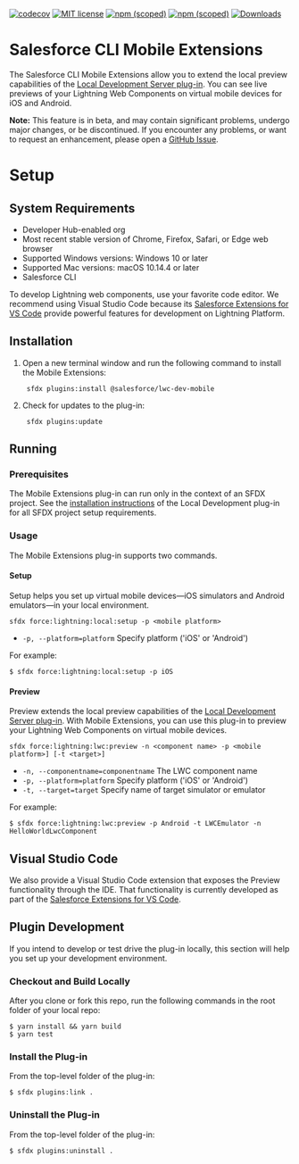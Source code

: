[![codecov](https://codecov.io/gh/forcedotcom/lwc-dev-mobile/branch/main/graph/badge.svg?token=K8NM7ABTL1)](https://codecov.io/gh/forcedotcom/lwc-dev-mobile)
[![MIT license](https://img.shields.io/badge/license-MIT-brightgreen.svg)](http://opensource.org/licenses/MIT)
[![npm (scoped)](https://img.shields.io/npm/v/@salesforce/lwc-dev-mobile?color=blue)](https://www.npmjs.com/package/@salesforce/lwc-dev-mobile?activeTab=versions)
[![npm (scoped)](https://img.shields.io/npm/v/@salesforce/lwc-dev-mobile/beta?color=orange)](https://www.npmjs.com/package/@salesforce/lwc-dev-mobile?activeTab=versions)
[![Downloads](https://img.shields.io/npm/dt/@salesforce/lwc-dev-mobile)](https://www.npmjs.com/package/@salesforce/lwc-dev-mobile?activeTab=versions)

# Salesforce CLI Mobile Extensions

The Salesforce CLI Mobile Extensions allow you to extend the local preview capabilities of the [Local Development Server plug-in](https://developer.salesforce.com/tools/vscode/en/lwc/localdev/). You can see live previews of your Lightning Web Components on virtual mobile devices for iOS and Android.


**Note:** This feature is in beta, and may contain significant problems, undergo major changes, or be discontinued. If you encounter any problems, or want to request an enhancement, please open a [GitHub Issue](https://github.com/forcedotcom/lwc-dev-mobile/issues).

# Setup

## System Requirements

- Developer Hub-enabled org
- Most recent stable version of Chrome, Firefox, Safari, or Edge web browser
- Supported Windows versions: Windows 10 or later
- Supported Mac versions: macOS 10.14.4 or later
- Salesforce CLI

To develop Lightning web components, use your favorite code editor. We recommend using Visual Studio Code because its [Salesforce Extensions for VS Code](https://developer.salesforce.com/tools/extension_vscode) provide powerful features for development on Lightning Platform.

## Installation

1. Open a new terminal window and run the following command to install the Mobile Extensions:

        sfdx plugins:install @salesforce/lwc-dev-mobile
        
2. Check for updates to the plug-in:

        sfdx plugins:update

## Running

### Prerequisites

The Mobile Extensions plug-in can run only in the context of an SFDX project.  See the [installation instructions](https://www.npmjs.com/package/@salesforce/lwc-dev-server#installation) of the Local Development plug-in for all SFDX project setup requirements.

### Usage

The Mobile Extensions plug-in supports two commands.

#### Setup

Setup helps you set up virtual mobile devices—iOS simulators and Android emulators—in your local environment.


```
sfdx force:lightning:local:setup -p <mobile platform>
```

- `-p, --platform=platform` Specify platform ('iOS' or 'Android')

For example:

```sh-session
$ sfdx force:lightning:local:setup -p iOS
```

#### Preview

Preview extends the local preview capabilities of the [Local Development Server plug-in](https://developer.salesforce.com/tools/vscode/en/lwc/localdev/). With Mobile Extensions, you can use this plug-in to preview your Lightning Web Components on virtual mobile devices.

```
sfdx force:lightning:lwc:preview -n <component name> -p <mobile platform>] [-t <target>]
```

- `-n, --componentname=componentname` The LWC component name
- `-p, --platform=platform` Specify platform ('iOS' or 'Android')
- `-t, --target=target` Specify name of target simulator or emulator

For example:

```sh-session
$ sfdx force:lightning:lwc:preview -p Android -t LWCEmulator -n HelloWorldLwcComponent
```

## Visual Studio Code

We also provide a Visual Studio Code extension that exposes the Preview functionality through the IDE. That functionality is currently developed as part of the [Salesforce Extensions for VS Code](https://github.com/forcedotcom/salesforcedx-vscode).

## Plugin Development

If you intend to develop or test drive the plug-in locally, this section will help you set up your development environment.

### Checkout and Build Locally

After you clone or fork this repo, run the following commands in the root folder of your local repo:

```sh-session
$ yarn install && yarn build
$ yarn test 
```

### Install the Plug-in

From the top-level folder of the plug-in:

```sh-session
$ sfdx plugins:link .
```

### Uninstall the Plug-in

From the top-level folder of the plug-in:

```sh-session
$ sfdx plugins:uninstall . 
```
